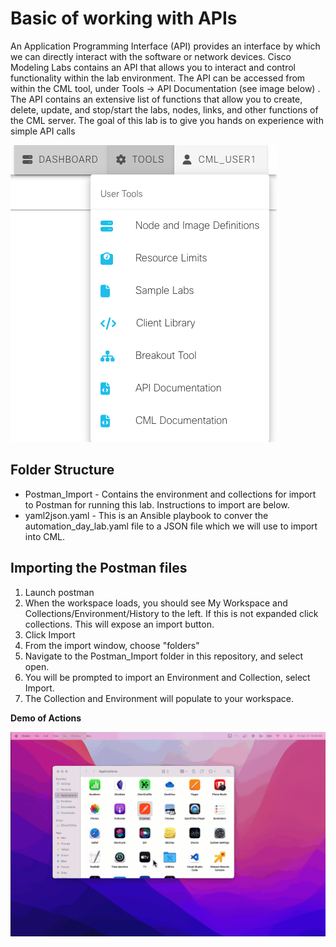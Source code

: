 # Basic of working with APIs

An Application Programming Interface (API) provides an interface by which we can directly interact with the software or network devices.  Cisco Modeling Labs contains an API that allows you to interact and control functionality within the lab environment.  The API can be accessed from within the CML tool, under Tools -> API Documentation (see image below) .  The API contains an extensive list of functions that allow you to create, delete, update, and stop/start the labs, nodes, links, and other functions of the CML server.  The goal of this lab is to give you hands on experience with simple API calls

![alt text](../images/CML_API_Docs.png "CML API Documentation")

## Folder Structure

* Postman_Import - Contains the environment and collections for import to Postman for running this lab.  Instructions to import are below.
* yaml2json.yaml - This is an Ansible playbook to conver the automation_day_lab.yaml file to a JSON file which we will use to import into CML.

## Importing the Postman files

1. Launch postman
2. When the workspace loads, you should see My Workspace and Collections/Environment/History to the left.  If this is not expanded click collections.  This will expose an import button.
3. Click Import
4. From the import window, choose "folders"
5. Navigate to the Postman_Import folder in this repository, and select open.
6. You will be prompted to import an Environment and Collection, select Import.
7. The Collection and Environment will populate to your workspace.

**Demo of Actions**

![alt text](../images/import_postman.gif "Importing Postman Environment and Collections")